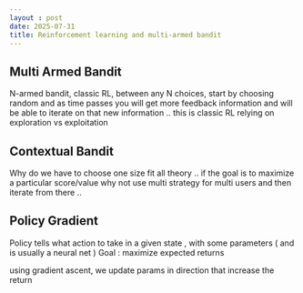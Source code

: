 ```yaml
---
layout : post
date: 2025-07-31
title: Reinforcement learning and multi-armed bandit 
---
```



## Multi Armed Bandit 
N-armed bandit, classic RL, between any N choices, start by choosing random and as time passes you will get more feedback information and will be able to iterate on that new information .. this is classic RL relying on exploration vs exploitation 


## Contextual Bandit 
Why do we have to choose one size fit all theory .. if the goal is to maximize a particular score/value why not use multi strategy for multi users and then iterate from there .. 

## Policy Gradient 
Policy tells what action to take in a given state , with some parameters ( and is usually a neural net ) 
Goal : maximize expected returns

using gradient ascent, we update params in direction that increase the return 




